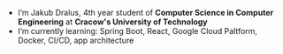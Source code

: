 - I’m Jakub Dralus, 4th year student of **Computer Science in Computer Engineering** at **Cracow's University of Technology**
- I’m currently learning: Spring Boot, React, Google Cloud Paltform, Docker, CI/CD, app architecture
